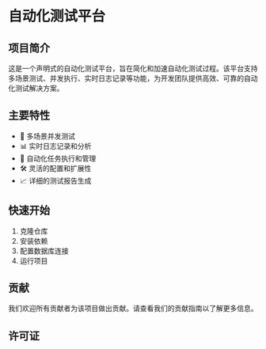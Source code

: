 # 自动化测试平台

## 项目简介

这是一个声明式的自动化测试平台，旨在简化和加速自动化测试过程。该平台支持多场景测试、并发执行、实时日志记录等功能，为开发团队提供高效、可靠的自动化测试解决方案。

## 主要特性

- 🚀 多场景并发测试
- 📊 实时日志记录和分析
- 🔄 自动化任务执行和管理
- 🛠 灵活的配置和扩展性
- 📈 详细的测试报告生成

## 快速开始

1. 克隆仓库
2. 安装依赖
3. 配置数据库连接
4. 运行项目

## 贡献

我们欢迎所有贡献者为该项目做出贡献。请查看我们的贡献指南以了解更多信息。

## 许可证


